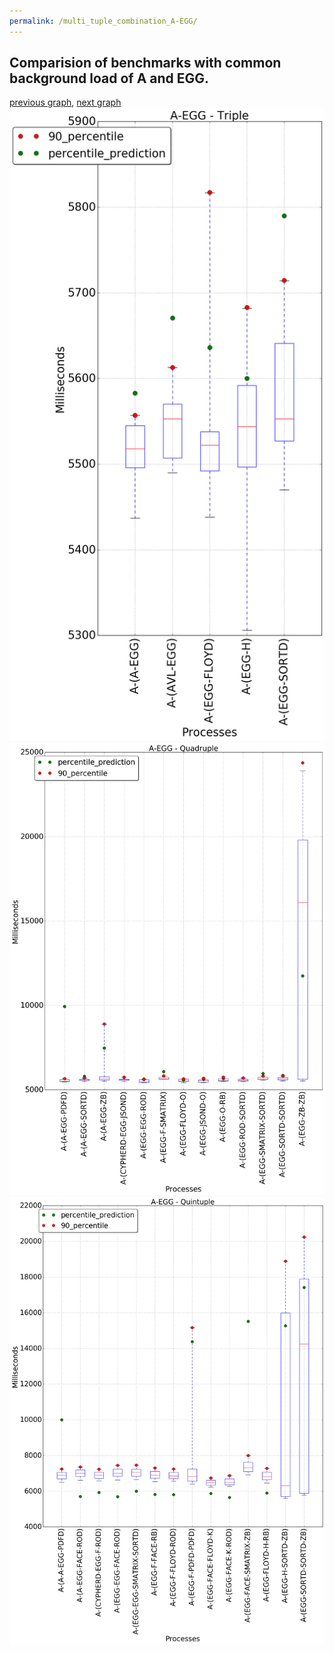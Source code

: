 ```yaml
---
permalink: /multi_tuple_combination_A-EGG/
---
```



## Comparision of benchmarks with common background load of A and EGG.

[previous graph](../multi_tuple_combination_A-CYPHERD/), [next graph](../multi_tuple_combination_A-FACE/)
![graph figure](./images/triple/A/A-EGG_box.png)![graph figure](./images/quadruple/A/A-EGG_box.png)![graph figure](./images/quintuple/A/A-EGG_box.png)
